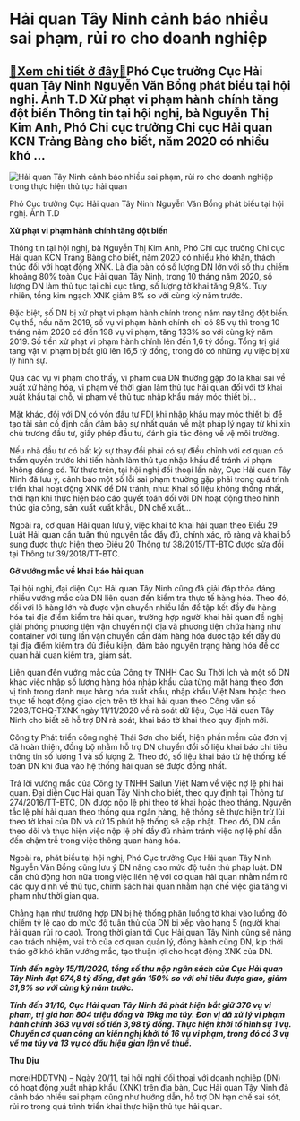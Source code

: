 Hải quan Tây Ninh cảnh báo nhiều sai phạm, rủi ro cho doanh nghiệp
==================================================================

[:gift:Xem chi tiết ở đây:gift:](https://hddtvn.com/hai-quan-tay-ninh-canh-bao-nhieu-sai-pham-rui-ro-cho-doanh-nghiep/)Phó Cục trưởng Cục Hải quan Tây Ninh Nguyễn Văn Bổng phát biểu tại hội nghị. Ảnh T.D Xử phạt vi phạm hành chính tăng đột biến Thông tin tại hội nghị, bà Nguyễn Thị Kim Anh, Phó Chi cục trưởng Chi cục Hải quan KCN Trảng Bàng cho biết, năm 2020 có nhiều khó …
-----------------------------------------------------------------------------------------------------------------------------------------------------------------------------------------------------------------------------------------------------------------





![Hải quan Tây Ninh cảnh báo nhiều sai phạm, rủi ro cho doanh nghiệp trong thực hiện thủ tục hải quan](https://hddtvn.com/wp-content/uploads/2021/01/5923_IMG-1190.jpg "Hải quan Tây Ninh cảnh báo nhiều sai phạm, rủi ro cho doanh nghiệp trong thực hiện thủ tục hải quan")


Phó Cục trưởng Cục Hải quan Tây Ninh Nguyễn Văn Bổng phát biểu tại hội nghị. Ảnh T.D



**Xử phạt vi phạm hành chính tăng đột biến**


Thông tin tại hội nghị, bà Nguyễn Thị Kim Anh, Phó Chi cục trưởng Chi cục Hải quan KCN Trảng Bàng cho biết, năm 2020 có nhiều khó khăn, thách thức đối với hoạt động XNK. Là địa bàn có số lượng DN lớn với số thu chiếm khoảng 80% toàn Cục Hải quan Tây Ninh, trong 10 tháng năm 2020, số lượng DN làm thủ tục tại chi cục tăng, số lượng tờ khai tăng 9,8%. Tuy nhiên, tổng kim ngạch XNK giảm 8% so với cùng kỳ năm trước.


Đặc biệt, số DN bị xử phạt vi phạm hành chính trong năm nay tăng đột biến. Cụ thể, nếu năm 2019, số vụ vi phạm hành chính chỉ có 85 vụ thì trong 10 tháng năm 2020 có đến 198 vụ vi phạm, tăng 133% so với cùng kỳ năm 2019. Số tiền xử phạt vi phạm hành chính lên đến 1,6 tỷ đồng. Tổng trị giá tang vật vi phạm bị bắt giữ lên 16,5 tỷ đồng, trong đó có những vụ việc bị xử lý hình sự.


Qua các vụ vi phạm cho thấy, vi phạm của DN thường gặp đó là khai sai về xuất xứ hàng hóa, vi phạm về thời gian làm thủ tục hải quan đối với tờ khai xuất khẩu tại chỗ, vi phạm về thủ tục nhập khẩu máy móc thiết bị…


Mặt khác, đối với DN có vốn đầu tư FDI khi nhập khẩu máy móc thiết bị để tạo tài sản cố định cần đảm bảo sự nhất quán về mặt pháp lý ngay từ khi xin chủ trương đầu tư, giấy phép đầu tư, đánh giá tác động về vệ môi trường.


Nếu nhà đầu tư có bất kỳ sự thay đổi phải có sự điều chỉnh với cơ quan có thẩm quyền trước khi tiến hành làm thủ tục nhập khẩu để tránh vi phạm không đáng có. Từ thực trên, tại hội nghị đối thoại lần này, Cục Hải quan Tây Ninh đã lưu ý, cảnh báo một số lỗi sai phạm thường gặp phải trong quá trình triển khai hoạt động XNK để DN tránh, như: Khai số liệu không thống nhất, thời hạn khi thực hiện báo cáo quyết toán đối với DN hoạt động theo hình thức gia công, sản xuất xuất khẩu, DN chế xuất…


Ngoài ra, cơ quan Hải quan lưu ý, việc khai tờ khai hải quan theo Điều 29 Luật Hải quan cần tuân thủ nguyên tắc đầy đủ, chính xác, rõ ràng và khai bổ sung được thực hiện theo Điều 20 Thông tư 38/2015/TT-BTC được sửa đổi tại Thông tư 39/2018/TT-BTC.


**Gỡ vướng mắc về khai báo hải quan**


Tại hội nghị, đại diện Cục Hải quan Tây Ninh cũng đã giải đáp thỏa đáng nhiều vướng mắc của DN liên quan đến kiểm tra thực tế hàng hóa. Theo đó, đối với lô hàng lớn và được vận chuyển nhiều lần để tập kết đầy đủ hàng hóa tại địa điểm kiểm tra hải quan, trường hợp người khai hải quan đề nghị giải phóng phương tiện vận chuyển nội địa và phương tiện chứa hàng như container với từng lần vận chuyển cần đảm hàng hóa được tập kết đầy đủ tại địa điểm kiểm tra đủ điều kiện, đảm bảo nguyên trạng hàng hóa để cơ quan hải quan kiểm tra, giám sát.


Liên quan đến vướng mắc của Công ty TNHH Cao Su Thời Ích và một số DN khác việc nhập số lượng hàng hóa nhập khẩu của từng mặt hàng theo đơn vị tính trong danh mục hàng hóa xuất khẩu, nhập khẩu Việt Nam hoặc theo thực tế hoạt động giao dịch trên tờ khai hải quan theo Công văn số 7203/TCHQ-TXNK ngày 11/11/2020 về rà soát dữ liệu, Cục Hải quan Tây Ninh cho biết sẽ hỗ trợ DN rà soát, khai báo tờ khai theo quy định mới.


Công ty Phát triển công nghệ Thái Sơn cho biết, hiện phần mềm của đơn vị đã hoàn thiện, đồng bộ nhằm hỗ trợ DN chuyển đổi số liệu khai báo chỉ tiêu thông tin số lượng 1 và số lượng 2. Theo đó, số liệu khai báo từ hệ thống kế toán DN khi đưa vào hệ thống hải quan sẽ được đồng nhất.


Trả lời vướng mắc của Công ty TNHH Sailun Việt Nam về việc nợ lệ phí hải quan. Đại diện Cục Hải quan Tây Ninh cho biết, theo quy định tại Thông tư 274/2016/TT-BTC, DN được nộp lệ phí theo tờ khai hoặc theo tháng. Nguyên tắc lệ phí hải quan theo thống qua ngân hàng, hệ thống sẽ thực hiện trừ lùi theo tờ khai của DN và cứ 15 phút hệ thống sẽ cập nhật. Theo đó, DN cần theo dõi và thực hiện việc nộp lệ phí đầy đủ nhằm tránh việc nợ lệ phí dẫn đến chậm trễ trong việc thông quan hàng hóa.


Ngoài ra, phát biểu tại hội nghị, Phó Cục trưởng Cục Hải quan Tây Ninh Nguyễn Văn Bổng cũng lưu ý DN nâng cao mức độ tuân thủ pháp luật. DN cần chủ động hơn nữa trong việc liên hệ với cơ quan hải quan nhằm nắm rõ các quy định về thủ tục, chính sách hải quan nhằm hạn chế việc gia tăng vi phạm như thời gian qua.


Chẳng hạn như trường hợp DN bị hệ thống phân luồng tờ khai vào luồng đỏ chiếm tỷ lệ cao do mức độ tuân thủ của DN bị xếp vào hạng 5 (người khai hải quan rủi ro cao). Trong thời gian tới Cục Hải quan Tây Ninh cũng sẽ nâng cao trách nhiệm, vai trò của cơ quan quản lý, đồng hành cùng DN, kịp thời tháo gỡ khó khăn vướng mắc, tạo thuận lợi cho hoạt động XNK của DN.






***Tính đến ngày 15/11/2020, tổng số thu nộp ngân sách của Cục Hải quan Tây Ninh đạt 974,8 tỷ đồng, đạt gần 150% so với chỉ tiêu được giao, giảm 31,8% so với cùng kỳ năm trước.***


***Tính đến 31/10, Cục Hải quan Tây Ninh đã phát hiện bắt giữ 376 vụ vi phạm, trị giá hơn 804 triệu đồng và 19kg ma túy. Đơn vị đã xử lý vi phạm hành chính 363 vụ với số tiền 3,98 tỷ đồng. Thực hiện khởi tố hình sự 1 vụ. Chuyển cơ quan công an kiến nghị khởi tố 16 vụ vi phạm, trong đó có 3 vụ về ma túy và 13 vụ có dấu hiệu gian lận về thuế.***







**Thu Dịu**



more(HDDTVN) – Ngày 20/11, tại hội nghị đối thoại với doanh nghiệp (DN) có hoạt động xuất nhập khẩu (XNK) trên địa bàn, Cục Hải quan Tây Ninh đã cảnh báo nhiều sai phạm cũng như hướng dẫn, hỗ trợ DN hạn chế sai sót, rủi ro trong quá trình triển khai thực hiện thủ tục hải quan.

